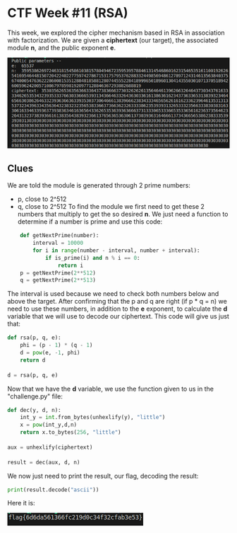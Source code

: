 # CTF Week #11 (RSA)


This week, we explored the cipher mechanism based in RSA in association with factorization. We are given a **ciphertext** (our target), the associated module **n**, and the public exponent **e**.

![vars](../docs/week11/vars.png)

## Clues
We are told the module is generated through 2 prime numbers:
- p, close to 2^512
- q, close to 2^512
To find the module we first need to get these 2 numbers that multiply to get the so desired **n**. We just need a function to determine if a number is prime and use this code:

```python
    def getNextPrime(number):
        interval = 10000
        for i in range(number - interval, number + interval):
            if is_prime(i) and n % i == 0:
                return i
    p = getNextPrime(2**512)
    q = getNextPrime(2**513)
``` 
The interval is used because we need to check both numbers below and above the target.
After confirming that the p and q are right (if p * q = n) we need to use these numbers, in addition to the **e** exponent, to calculate the **d** variable that we will use to decode our ciphertext.
This code will give us just that: 
```python
def rsa(p, q, e):
    phi = (p - 1) * (q - 1)
    d = pow(e, -1, phi)
    return d

d = rsa(p, q, e)
```

Now that we have the **d** variable, we use the function given to us in the "challenge.py" file:

```python
def dec(y, d, n):
    int_y = int.from_bytes(unhexlify(y), "little")
    x = pow(int_y,d,n)
    return x.to_bytes(256, "little")

aux = unhexlify(ciphertext)

result = dec(aux, d, n)

```
We now just need to print the result, our flag, decoding the result: 
```python
print(result.decode("ascii"))
```
Here it is: 

![flag](../docs/week11/flag.png)